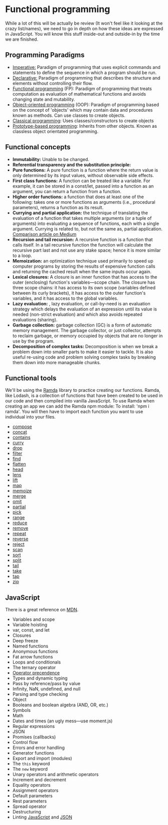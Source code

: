 # Functional programming

While a lot of this will be actually be review (It won't feel like it looking at the crazy list/names), we need to go in depth on how these ideas are expressed in JavaScript. You will know this stuff inside-out and outside-in by the time we are finished.

## Programming Paradigms

- [Imperative:](https://en.wikipedia.org/wiki/Imperative_programming) Paradigm of programming that uses explicit commands and statements to define the sequence in which a program should be run. 
- [Declarative:](https://en.wikipedia.org/wiki/Declarative_programming) Paradigm of programming that describes the structure and elements without controlling their flow.
- [Functional programming](https://en.wikipedia.org/wiki/Functional_programming) (FP): Paradigm of programming that treats computation as evaluation of mathematical functions and avoids changing state and mutability.  
- [Object-oriented programming](https://en.wikipedia.org/wiki/Object-oriented_programming) (OOP): Paradigm of programming based on the concept of 'objects' which may contain data and procedures known as methods. Can use classes to create objects.
- [Classical programming](https://en.wikipedia.org/wiki/Class-based_programming): Uses classes/constructors to create objects 
- [Prototype-based programming](https://en.wikipedia.org/wiki/Prototype-based_programming): Inherits from other objects. Known as classless object orientated programming. 

## Functional concepts
 
- **Immutability:** Unable to be changed.
- **Referential transparency and the substitution principle:** 
- **Pure functions:** A pure function is a function where the return value is only determined by its input values, without observable side effects. 
- **First class functions:** A function can be treated like a variable. For example, it can be stored in a const/let, passed into a function as an argument, you can return a function from a function.
- **Higher order functions:** a function that does at least one of the following: takes one or more functions as arguments (i.e., procedural parameters), returns a function as its result.
- **Currying and partial application:** the technique of translating the evaluation of a function that takes multiple arguments (or a tuple of arguments) into evaluating a sequence of functions, each with a single argument. Currying is related to, but not the same as, partial application. [Comparison article on Medium](https://medium.com/javascript-scene/curry-or-partial-application-8150044c78b8#.t6a71zy61) 
- **Recursion and tail recursion:** A recursive function is a function that calls itself. In a tail recursive function the function will calculate the recursive part last and not use any stake space; hence it is more similar to a loop.
- **Memoization:** an optimization technique used primarily to speed up computer programs by storing the results of expensive function calls and returning the cached result when the same inputs occur again.
- **Lexical closures:** A closure is an inner function that has access to the outer (enclosing) function's variables—scope chain. The closure has three scope chains: it has access to its own scope (variables defined between its curly brackets), it has access to the outer function's variables, and it has access to the global variables.
- **Lazy evaluation:** , lazy evaluation, or call-by-need is an evaluation strategy which delays the evaluation of an expression until its value is needed (non-strict evaluation) and which also avoids repeated evaluations (sharing).
- **Garbage collection:** garbage collection (GC) is a form of automatic memory management. The garbage collector, or just collector, attempts to reclaim garbage, or memory occupied by objects that are no longer in use by the program.
- **Decomposition of complex tasks:** Decomposition is when we break a problem down into smaller parts to make it easier to tackle. It is also useful re-using code and problem solving complex tasks by breaking them down into more manageable chunks.  

## Functional tools

We'll be using the [Ramda](http://ramdajs.com/0.21.0/index.html) library to practice creating our functions. Ramda, like Lodash, is a collection of functions that have been created to be used in our code and then compiled into vanilla JavaScript. To use Ramda when creating an app we can add the Ramda npm module: To install: 'npm i ramda'. You will then have to import each function you want to use individual into your files.

- [compose](http://ramdajs.com/0.19.1/docs/#compose)
- [concat](http://ramdajs.com/0.19.1/docs/#concat) 
- [contains](http://ramdajs.com/0.19.1/docs/#contains) 
- [curry](http://ramdajs.com/0.19.1/docs/#curry) 
- [drop](http://ramdajs.com/0.19.1/docs/#drop) 
- [filter](http://ramdajs.com/0.19.1/docs/#filter) 
- [find](http://ramdajs.com/0.19.1/docs/#find) 
- [flatten](http://ramdajs.com/0.19.1/docs/#flatten)
- [head](http://ramdajs.com/0.19.1/docs/#head) 
- [lens](http://ramdajs.com/0.19.1/docs/#lens) 
- [lift](http://ramdajs.com/0.19.1/docs/#lift)
- [map](http://ramdajs.com/0.19.1/docs/#map) 
- [memoize](http://ramdajs.com/0.19.1/docs/#memoize) 
- [merge](http://ramdajs.com/0.19.1/docs/#merge) 
- [omit](http://ramdajs.com/0.19.1/docs/#omit) 
- [partial](http://ramdajs.com/0.19.1/docs/#partial) 
- [pick](http://ramdajs.com/0.19.1/docs/#pick) 
- [range](http://ramdajs.com/0.19.1/docs/#range) 
- [reduce](http://ramdajs.com/0.19.1/docs/#reduce) 
- [remove](http://ramdajs.com/docs/#remove)
- [repeat](http://ramdajs.com/docs/#repeat)
- [reverse](http://ramdajs.com/docs/#reverse)
- [reject](http://ramdajs.com/0.19.1/docs/#reject) 
- [scan](http://ramdajs.com/0.19.1/docs/#scan) 
- [sort](http://ramdajs.com/0.19.1/docs/#sort) 
- [split](http://ramdajs.com/0.19.1/docs/#split) 
- [tail](http://ramdajs.com/0.19.1/docs/#tail) 
- [take](http://ramdajs.com/0.19.1/docs/#take) 
- [tap](http://ramdajs.com/0.19.1/docs/#tap) 
- [zip](http://ramdajs.com/0.19.1/docs/#zip) 

## JavaScript

There is a great reference on [MDN](https://developer.mozilla.org/en-US/docs/Web/JavaScript).

- Variables and scope
- Variable hoisting
- var, const, and let
- Closures
- Deep freeze
- Named functions
- Anonymous functions
- Fat arrow functions
- Loops and conditionals
- The ternary operator
- [Operator precendence](https://developer.mozilla.org/en/docs/Web/JavaScript/Reference/Operators/Operator_Precedence)
- Types and dynamic typing
- Pass by reference/pass by value
- Infinity, NaN, undefined, and null
- Parsing and type checking
- Object
- Booleans and boolean algebra (AND, OR, etc.)
- Symbols
- Math
- Dates and times (an ugly mess&mdash;use moment.js)
- Regular expressions
- JSON
- Promises (callbacks)
- Control flow
- Errors and error handling
- Generator functions
- Export and import (modules)
- The `this` keyword
- The `new` keyword
- Unary operators and arithmetic operators
- Increment and decrement
- Equality operators
- Assignment operators
- Default parameters
- Rest parameters
- Spread operator
- Destructuring
- Linting [JavaScript](http://eslint.org/) and [JSON](http://jsonlint.com/)
